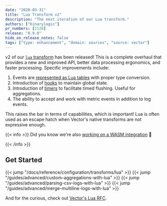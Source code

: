 ```yaml
---
date: "2020-03-31"
title: "Lua Transform v2"
description: "The next iteration of our Lua transform."
authors: ["binarylogic"]
pr_numbers: [2126]
release: "0.9.0"
hide_on_release_notes: false
tags: ["type: enhancement", "domain: sources", "source: vector"]
---
```


v2 of our [`lua` transform][docs.transforms.lua] has been released! This is a
complete overhaul that provides a new and improved API, better data processing
ergonomics, and faster processing. Specific improvements include:

1. Events are [represented as Lua tables][docs.transforms.lua#representation-of-events] with proper type conversion.
2. Introduction of [hooks][docs.transforms.lua#hooks] to maintain global state.
3. Introduction of [timers][docs.transforms.lua#timers] to facilitate timed flushing. Useful for aggregations.
4. The ability to accept and work with metric events in addition to log events.

This raises the bar in terms of capabilities, which is important! Lua is often
used as an escape hatch when Vector's native transforms are not expressive
enough.

{{< info >}}
Did you know we're also [working on a WASM integration][urls.pr_2006] 👀

[urls.pr_2006]: https://github.com/timberio/vector/pull/2006
{{< /info >}}

## Get Started

{{< jump "/docs/reference/configuration/transforms/lua" >}}
{{< jump "/guides/advanced/custom-aggregations-with-lua" >}}
{{< jump "/guides/advanced/parsing-csv-logs-with-lua" >}}
{{< jump "/guides/advanced/merge-multiline-logs-with-lua" >}}

And for the curious, check out [Vector's Lua RFC][urls.rfc].

[docs.transforms.lua#hooks]: /docs/reference/transforms/lua/#hooks
[docs.transforms.lua#representation-of-events]: /docs/reference/transforms/lua/#representation-of-events
[docs.transforms.lua#timers]: /docs/reference/transforms/lua/#timers
[docs.transforms.lua]: /docs/reference/transforms/lua/
[urls.rfc]: https://github.com/timberio/vector/blob/master/rfcs/2020-03-06-1999-api-extensions-for-lua-transform.md
